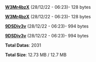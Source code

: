 [**W3Mr4bzX**](/data/W3Mr4bzX.txt) (28/12/22 - 06:23)- 128 bytes

[**W3Mr4bzX**](/data/W3Mr4bzX.txt) (28/12/22 - 06:23)- 128 bytes

[**9DSDiv3v**](/data/9DSDiv3v.txt) (28/12/22 - 06:23)- 994 bytes

[**9DSDiv3v**](/data/9DSDiv3v.txt) (28/12/22 - 06:23)- 994 bytes

**Total Datas**: 2031

**Total Size**: 12.73 MB / 12.7 MB